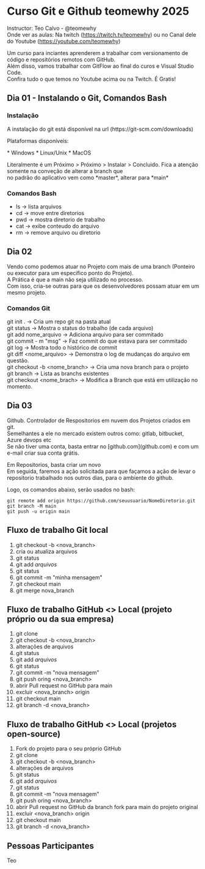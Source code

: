# Curso Git e Github teomewhy 2025
Instructor: Teo Calvo - @teomewhy <br>
Onde ver as aulas: Na twitch (https://twitch.tv/teomewhy) ou no Canal dele do Youtube (https://youtube.com/teomewhy) <br>

<p> Um curso para inciantes aprenderem a trabalhar com versionamento de código e repositórios remotos com GitHub. <br>
Além disso, vamos trabalhar com GitFlow ao final do curos e Visual Studio Code. <br>
Confira tudo o que temos no Youtube acima ou na Twitch. É Gratis! 
</p>

## Dia 01 - Instalando o Git, Comandos Bash

### Instalação
</p> A instalação do git está disponível na url (https://git-scm.com/downloads) </p>
<p>Plataformas disponíveis: </p>
* Windows
* Linux/Unix
* MacOS

<p>Literalmente é um Próximo > Próximo > Instalar > Concluido. Fica a atenção somente na conveção de alterar a branch que <br> 
no padrão do aplicativo vem como *master*, alterar para *main*
</p>

### Comandos Bash
* ls -> lista arquivos
* cd -> move entre diretorios
* pwd -> mostra diretorio de trabalho
* cat -> exibe conteudo do arquivo
* rm -> remove arquivo ou diretorio

## Dia 02

Vendo como podemos atuar no Projeto com mais de uma branch (Ponteiro ou executor para um específico ponto do Projeto). <br> 
A Prática é que a main não seja utilizado no processo. <br>
Com isso, cria-se outras para que os desenvolvedores possam atuar em um mesmo projeto.

### Comandos Git

git init .                      -> Cria um repo git na pasta atual <br>
git status                      -> Mostra o status do trabalho (de cada arquivo) <br>
git add nome_arquivo            -> Adiciona arquivo para ser commitado <br>
git commit - m "msg"            -> Faz commit do que estava para ser commitado <br>
git log                         -> Mostra todo o histórico de commit <br>
git diff <nome_arquivo>         -> Demonstra o log de mudanças do arquivo em questão. <br>
git checkout -b <nome_branch>   -> Cria uma nova branch para o projeto <br>
git branch                      -> Lista as branchs existentes <br>
git checkout <nome_brach>       -> Modifica a Branch que está em utilização no momento.

## Dia 03
<p>Github. Controlador de Respositorios em nuvem dos Projetos criados em git.<br>
Semelhantes a ele no mercado existem outros como: gitlab, bitbucket, Azure devops etc <br>
Se não tiver uma conta, basta entrar no [github.com](github.com) e com um e-mail criar sua conta grátis. </p>

Em Repositorios, basta criar um novo<br>
Em seguida, faremos a ação solicitada para que façamos a ação de levar o repositorio trabalhado nos outros dias, para o ambiente do github.<br>

Logo, os comandos abaixo, serão usados no bash:
```
git remote add origin https://github.com/seuusuario/NomeDiretorio.git
git branch -M main
git push -u origin main
```
## Fluxo de trabalho Git local
01. git checkout -b <nova_branch>
02. cria ou atualiza arquivos
03. git status
04. git add *arquivos*
05. git status
06. git commit -m "minha mensagem"
07. git checkout main
08. git merge nova_branch

## Fluxo de trabalho GitHub <> Local (projeto próprio ou da sua empresa)
01. git clone <endereco do projeto>
02. git checkout -b <nova_branch>
03. alterações de arquivos
04. git status
05. git add *arquivos* 
06. git status
07. git commit -m "nova mensagem"
08. git push oring <nova_branch>
09. abrir Pull request no GitHub para main
10. excluir <nova_branch> origin
11. git checkout main
12. git branch -d <nova_branch>


## Fluxo de trabalho GitHub <> Local (projetos open-source)

01. Fork do projeto para o seu próprio GitHub
02. git clone <endereco do projeto fork>
03. git checkout -b <nova_branch>
04. alterações de arquivos
05. git status
06. git add *arquivos* 
07. git status
08. git commit -m "nova mensagem"
09. git push oring <nova_branch>
10. abrir Pull request no GitHub da branch fork para main do projeto original
11. excluir <nova_branch> origin
12. git checkout main
13. git branch -d <nova_branch>


## Pessoas Participantes
Teo
